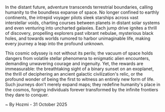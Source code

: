 
In the distant future, adventure transcends terrestrial boundaries, calling humanity to the boundless expanse of space. No longer confined to earthly continents, the intrepid voyager pilots sleek starships across vast interstellar voids, charting courses between planets in distant solar systems and even venturing into uncharted galaxies. Each jump drive ignites a thrill of discovery, propelling explorers past vibrant nebulae, mysterious black holes, and towards worlds rumored to harbor unimaginable life, making every journey a leap into the profound unknown.

This cosmic odyssey is not without its perils; the vacuum of space holds dangers from volatile stellar phenomena to enigmatic alien encounters, demanding unwavering courage and ingenuity. Yet, the rewards are immeasurable: the breathtaking sight of a binary sunset on an exoplanet, the thrill of deciphering an ancient galactic civilization's relic, or the profound wonder of being the first to witness an entirely new form of life. Such journeys don't merely expand maps; they redefine humanity's place in the cosmos, forging individuals forever transformed by the infinite frontiers they dare to conquer.

~ By Hozmi - 31 October 2025
